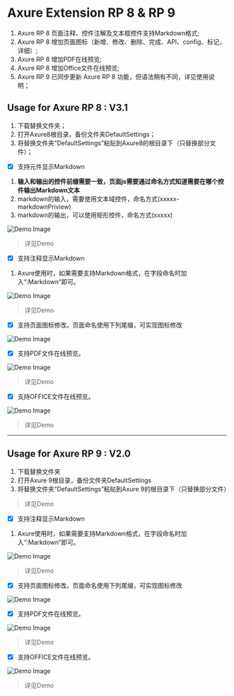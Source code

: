 # Axure Extension RP 8 & RP 9

1. Axure RP 8 页面注释、控件注解及文本框控件支持Markdown格式;
1. Axure RP 8 增加页面图标（新增、修改、删除、完成、API、config、标记，详细）;
1. Axure RP 8 增加PDF在线预览;
1. Axure RP 8 增加Office文件在线预览;
1. Axure RP 9 已同步更新 Axure RP 8 功能，但语法稍有不同，详见使用说明；

## Usage for Axure RP 8 : V3.1

1. 下载替换文件夹；
2. 打开Axure8根目录，备份文件夹DefaultSettings；
3. 将替换文件夹“DefaultSettings”粘贴到Axure8的根目录下（只替换部分文件）；

- [x] 支持元件显示Markdown

1. __输入和输出的控件前缀需要一致，页面js需要通过命名方式知道需要在哪个控件输出Markdown文本__
2. markdown的输入，需要使用文本域控件，命名方式(xxxxx-markdownPriview)
3. markdown的输出，可以使用矩形控件，命名方式(xxxxx)

![Demo Image](demo2.png)

> 详见Demo

- [x] 支持注释显示Markdown

1. Axure使用时，如果需要支持Markdown格式，在字段命名时加入“:Markdown”即可。

![Demo Image](demo3.png)

> 详见Demo

- [x] 支持页面图标修改。页面命名使用下列尾缀，可实现图标修改

![Demo Image](demo1.png)

- [x] 支持PDF文件在线预览。

![Demo Image](demo4.png)

> 详见Demo

- [x] 支持OFFICE文件在线预览。

![Demo Image](demo5.png)

> 详见Demo

---

## Usage for Axure RP 9 : V2.0

1. 下载替换文件夹
2. 打开Axure 9根目录，备份文件夹DefaultSettings
3. 将替换文件夹“DefaultSettings”粘贴到Axure 9的根目录下（只替换部分文件）

> 详见Demo

- [x] 支持注释显示Markdown

1. Axure使用时，如果需要支持Markdown格式，在字段命名时加入“:Markdown”即可。

![Demo Image](rp9-demo2.png)

> 详见Demo

- [x] 支持页面图标修改。页面命名使用下列尾缀，可实现图标修改

![Demo Image](rp9-demo1.png)

- [x] 支持PDF文件在线预览。

![Demo Image](rp9-demo3.png)

> 详见Demo

- [x] 支持OFFICE文件在线预览。

![Demo Image](rp9-demo4.png)

> 详见Demo
